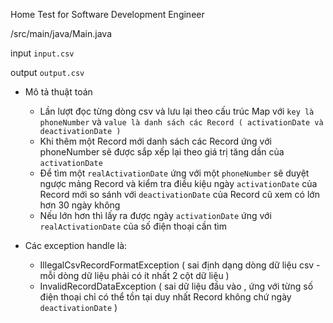 Home Test for Software Development Engineer

/src/main/java/Main.java

input `input.csv`

output `output.csv`

- Mô tả thuật toán
    - Lần lượt đọc từng dòng csv và lưu lại theo cấu trúc Map với `key là phoneNumber` và `value là danh sách các Record ( activationDate và deactivationDate )`
    - Khi thêm một Record mới danh sách các Record ứng với phoneNumber sẽ được sắp xếp lại theo giá trị tăng dần của `activationDate`
    - Để tìm một `realActivationDate` ứng với một `phoneNumber` sẽ duyệt ngược mảng Record và kiểm tra điều kiệu ngày `activationDate` của Record mới so sánh với `deactivationDate` của Record cũ xem có lớn hơn 30 ngày không
    - Nếu lớn hơn thì lấy ra được ngày `activationDate` ứng với `realActivationDate` của số điện thoại cần tìm
    

- Các exception handle là:
   - IllegalCsvRecordFormatException ( sai định dạng dòng dữ liệu csv - mỗi dòng dữ liệu phải có ít nhất 2 cột dữ liệu )
   - InvalidRecordDataException ( sai dữ liệu đầu vào , ứng với từng số điện thoại chỉ có thể tồn tại duy nhất Record không chứ ngày `deactivationDate` )